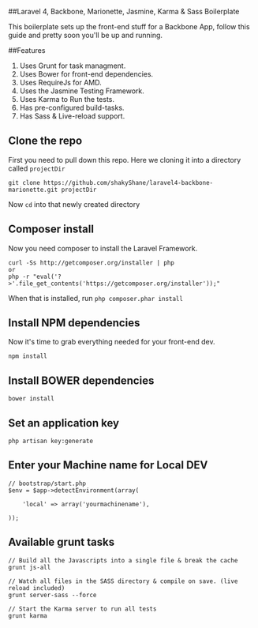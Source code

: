 ##Laravel 4, Backbone, Marionette, Jasmine, Karma & Sass Boilerplate

This boilerplate sets up the front-end stuff for a Backbone App, follow this guide and pretty soon you'll be up and running.

##Features
1. Uses Grunt for task managment.
2. Uses Bower for front-end dependencies.
3. Uses RequireJs for AMD.
4. Uses the Jasmine Testing Framework.
5. Uses Karma to Run the tests.
6. Has pre-configured build-tasks.
7. Has Sass & Live-reload support.

## Clone the repo
First you need to pull down this repo. Here we cloning it into a directory called `projectDir`

    git clone https://github.com/shakyShane/laravel4-backbone-marionette.git projectDir

Now `cd` into that newly created directory

## Composer install
Now you need composer to install the Laravel Framework.

    curl -Ss http://getcomposer.org/installer | php
    or
    php -r "eval('?>'.file_get_contents('https://getcomposer.org/installer'));"

When that is installed, run `php composer.phar install`

## Install NPM dependencies
Now it's time to grab everything needed for your front-end dev.

    npm install

## Install BOWER dependencies

    bower install

## Set an application key

    php artisan key:generate

## Enter your Machine name for Local DEV

    // bootstrap/start.php
    $env = $app->detectEnvironment(array(

    	'local' => array('yourmachinename'),

    ));

## Available grunt tasks

    // Build all the Javascripts into a single file & break the cache
    grunt js-all

    // Watch all files in the SASS directory & compile on save. (live reload included)
    grunt server-sass --force

    // Start the Karma server to run all tests
    grunt karma

